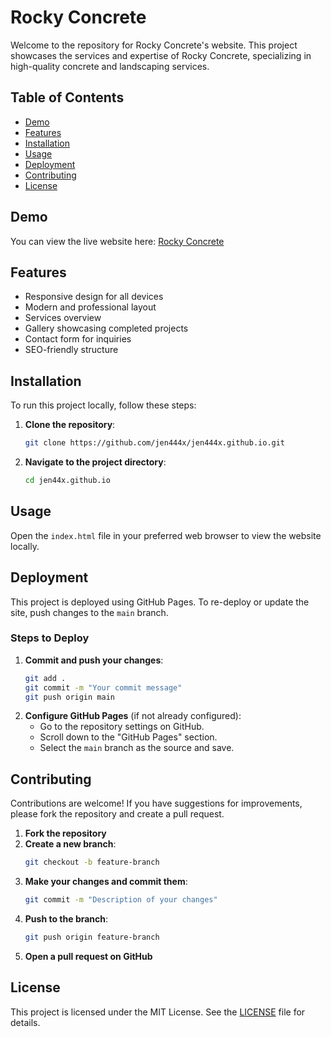 # Rocky Concrete

Welcome to the repository for Rocky Concrete's website. This project showcases the services and expertise of Rocky Concrete, specializing in high-quality concrete and landscaping services.

## Table of Contents

- [Demo](#demo)
- [Features](#features)
- [Installation](#installation)
- [Usage](#usage)
- [Deployment](#deployment)
- [Contributing](#contributing)
- [License](#license)

## Demo

You can view the live website here: [Rocky Concrete](https://jen444x.github.io/)

## Features

- Responsive design for all devices
- Modern and professional layout
- Services overview
- Gallery showcasing completed projects
- Contact form for inquiries
- SEO-friendly structure

## Installation

To run this project locally, follow these steps:

1. **Clone the repository**:
    ```sh
    git clone https://github.com/jen444x/jen444x.github.io.git
    ```
2. **Navigate to the project directory**:
    ```sh
    cd jen44x.github.io
    ```

## Usage

Open the `index.html` file in your preferred web browser to view the website locally.

## Deployment

This project is deployed using GitHub Pages. To re-deploy or update the site, push changes to the `main` branch.

### Steps to Deploy

1. **Commit and push your changes**:
    ```sh
    git add .
    git commit -m "Your commit message"
    git push origin main
    ```
2. **Configure GitHub Pages** (if not already configured):
    - Go to the repository settings on GitHub.
    - Scroll down to the "GitHub Pages" section.
    - Select the `main` branch as the source and save.

## Contributing

Contributions are welcome! If you have suggestions for improvements, please fork the repository and create a pull request.

1. **Fork the repository**
2. **Create a new branch**:
    ```sh
    git checkout -b feature-branch
    ```
3. **Make your changes and commit them**:
    ```sh
    git commit -m "Description of your changes"
    ```
4. **Push to the branch**:
    ```sh
    git push origin feature-branch
    ```
5. **Open a pull request on GitHub**

## License

This project is licensed under the MIT License. See the [LICENSE](LICENSE) file for details.
